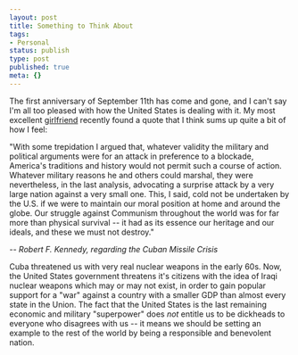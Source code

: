```yaml
---
layout: post
title: Something to Think About
tags:
- Personal
status: publish
type: post
published: true
meta: {}
---
```

<p class="entry-body">The first anniversary of September 11th has come and gone, and I can't say I'm all too pleased with how the United States is dealing with it. My most excellent <a href="http://web.archive.org/web/20031004154340/http://www.spiritof77.com/">girlfriend</a> recently found a quote that I think sums up quite a bit of how I feel:

"With some trepidation I argued that, whatever validity the military and political arguments were for an attack in preference to a blockade, America's traditions and history would not permit such a course of action. Whatever military reasons he and others could marshal, they were nevertheless, in the last analysis, advocating a surprise attack by a very large nation against a very small one. This, I said, cold not be undertaken by the U.S. if we were to maintain our moral position at home and around the globe. Our struggle against Communism throughout the world was for far more than physical survival -- it had as its essence our heritage and our ideals, and these we must not destroy."

<i> -- Robert F. Kennedy, regarding the Cuban Missile Crisis </i>

Cuba threatened us with very real nuclear weapons in the early 60s. Now, the United States government threatens it's citizens with the idea of Iraqi nuclear weapons which may or may not exist, in order to gain popular support for a "war" against a country with a smaller GDP than almost every state in the Union. The fact that the United States is the last remaining economic and military "superpower" does <i>not</i> entitle us to be dickheads to everyone who disagrees with us -- it means we should be setting an example to the rest of the world by being a responsible and benevolent nation.
